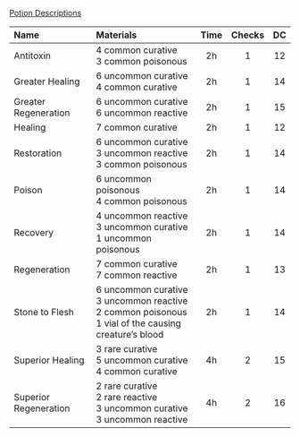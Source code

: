 
[Potion Descriptions](https://lolindhir.github.io/PnP/rules/equipment/potions)

| Name                  | Materials                                                                                                  | Time | Checks | DC  |
| :-------------------- | :--------------------------------------------------------------------------------------------------------- | :--: | :----: | :-: |
| Antitoxin             | 4 common curative<br>3 common poisonous                                                                    |  2h  |   1    | 12  |
| Greater Healing       | 6 uncommon curative<br>4 common curative                                                                   |  2h  |   1    | 14  |
| Greater Regeneration  | 6 uncommon curative<br>6 uncommon reactive                                                                 |  2h  |   1    | 15  |
| Healing               | 7 common curative                                                                                          |  2h  |   1    | 12  |
| Restoration           | 6 uncommon curative<br>3 uncommon reactive<br>3 common poisonous                                           |  2h  |   1    | 14  |
| Poison                | 6 uncommon poisonous<br>4 common poisonous                                                                 |  2h  |   1    | 14  |
| Recovery              | 4 uncommon reactive<br>3 uncommon curative<br>1 uncommon poisonous                                         |  2h  |   1    | 14  |
| Regeneration          | 7 common curative<br>7 common reactive                                                                     |  2h  |   1    | 13  |
| Stone to Flesh        | 6 uncommon curative<br>3 uncommon reactive<br>2 common poisonous<br>1 vial of the causing creature’s blood |  2h  |   1    | 14  |
| Superior Healing      | 3 rare curative<br>5 uncommon curative<br>4 common curative                                                |  4h  |   2    | 15  |
| Superior Regeneration | 2 rare curative<br>2 rare reactive<br>3 uncommon curative<br>3 uncommon reactive                           |  4h  |   2    | 16  |
